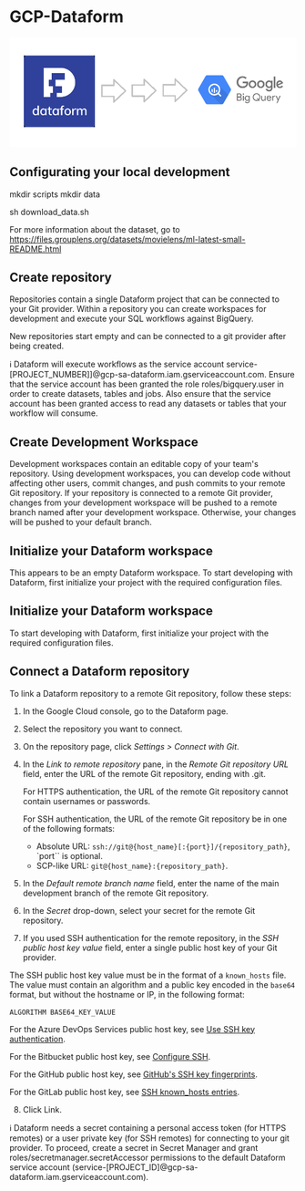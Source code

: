 # GCP-Dataform

<img src="images/dataform.png" alt="thecodemancer_" />

## Configurating your local development

mkdir scripts
mkdir data

sh download_data.sh

For more information about the dataset, go to https://files.grouplens.org/datasets/movielens/ml-latest-small-README.html

## Create repository
Repositories contain a single Dataform project that can be connected to your Git provider. Within a repository you can create workspaces for development and execute your SQL workflows against BigQuery.

New repositories start empty and can be connected to a git provider after being created.

ℹ Dataform will execute workflows as the service account service-[PROJECT_NUMBER]]@gcp-sa-dataform.iam.gserviceaccount.com. Ensure that the service account has been granted the role roles/bigquery.user in order to create datasets, tables and jobs. Also ensure that the service account has been granted access to read any datasets or tables that your workflow will consume.

## Create Development Workspace

Development workspaces contain an editable copy of your team's repository. Using development workspaces, you can develop code without affecting other users, commit changes, and push commits to your remote Git repository. If your repository is connected to a remote Git provider, changes from your development workspace will be pushed to a remote branch named after your development workspace. Otherwise, your changes will be pushed to your default branch.

## Initialize your Dataform workspace

This appears to be an empty Dataform workspace. To start developing with Dataform, first initialize your project with the required configuration files.

## Initialize your Dataform workspace

To start developing with Dataform, first initialize your project with the required configuration files.

## Connect a Dataform repository

To link a Dataform repository to a remote Git repository, follow these steps:

1. In the Google Cloud console, go to the Dataform page.
2. Select the repository you want to connect.
3. On the repository page, click *Settings > Connect with Git*.
4. In the *Link to remote repository* pane, in the *Remote Git repository URL* field, enter the URL of the remote Git repository, ending with .git.

    For HTTPS authentication, the URL of the remote Git repository cannot contain usernames or passwords.

    For SSH authentication, the URL of the remote Git repository be in one of the following formats:

    - Absolute URL: `ssh://git@{host_name}[:{port}]/{repository_path}`, `port`` is optional.
    - SCP-like URL: `git@{host_name}:{repository_path}`.

5. In the *Default remote branch name* field, enter the name of the main development branch of the remote Git repository.
6. In the *Secret* drop-down, select your secret for the remote Git repository.
7. If you used SSH authentication for the remote repository, in the *SSH public host key value* field, enter a single public host key of your Git provider.

The SSH public host key value must be in the format of a `known_hosts` file. The value must contain an algorithm and a public key encoded in the `base64` format, but without the hostname or IP, in the following format:

```
ALGORITHM BASE64_KEY_VALUE
```

For the Azure DevOps Services public host key, see [Use SSH key authentication](https://learn.microsoft.com/en-us/azure/devops/repos/git/use-ssh-keys-to-authenticate?view=azure-devops).

For the Bitbucket public host key, see [Configure SSH](https://support.atlassian.com/bitbucket-cloud/docs/configure-ssh-and-two-step-verification/).

For the GitHub public host key, see [GitHub's SSH key fingerprints](https://docs.github.com/en/authentication/keeping-your-account-and-data-secure/githubs-ssh-key-fingerprints).

For the GitLab public host key, see [SSH known_hosts entries](https://docs.gitlab.com/ee/user/gitlab_com/#ssh-known_hosts-entries).

8. Click Link.

ℹ Dataform needs a secret containing a personal access token (for HTTPS remotes) or a user private key (for SSH remotes) for connecting to your git provider. To proceed, create a secret in Secret Manager and grant roles/secretmanager.secretAccessor permissions to the default Dataform service account (service-[PROJECT_ID]@gcp-sa-dataform.iam.gserviceaccount.com).

